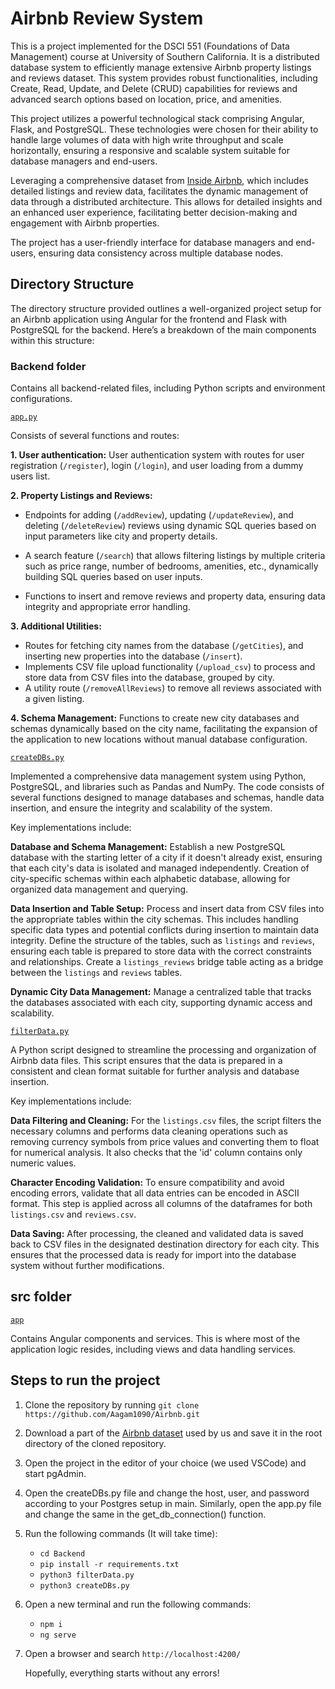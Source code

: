 # Airbnb Review System

This is a project implemented for the DSCI 551 (Foundations of Data Management) course at University of Southern California. It is a distributed database system to efficiently manage extensive Airbnb property listings and reviews dataset. This system provides robust functionalities, including Create, Read, Update, and Delete (CRUD) capabilities for reviews and advanced search options based on location, price, and amenities.

This project utilizes a powerful technological stack comprising Angular, Flask, and PostgreSQL. These technologies were chosen for their ability to handle large volumes of data with high write throughput and scale horizontally, ensuring a responsive and scalable system suitable for database managers and end-users.

Leveraging a comprehensive dataset from [Inside Airbnb](https://insideairbnb.com/get-the-data), which includes detailed listings and review data, facilitates the dynamic management of data through a distributed architecture. This allows for detailed insights and an enhanced user experience, facilitating better decision-making and engagement with Airbnb properties.

The project has a user-friendly interface for database managers and end-users, ensuring data consistency across multiple database nodes. 

## Directory Structure
The directory structure provided outlines a well-organized project setup for an Airbnb application using Angular for the frontend and Flask with PostgreSQL for the backend. Here’s a breakdown of the main components within this structure:

### Backend folder
Contains all backend-related files, including Python scripts and environment configurations.

[`app.py`](Backend/app.py)

Consists of several functions and routes:

**1. User authentication:**
User authentication system with routes for user registration (`/register`), login (`/login`), and user loading from a dummy users list.

**2. Property Listings and Reviews:**
- Endpoints for adding (`/addReview`), updating (`/updateReview`), and deleting (`/deleteReview`) reviews using dynamic SQL queries based on input parameters like city and property details.

- A search feature (`/search`) that allows filtering listings by multiple criteria such as price range, number of bedrooms, amenities, etc., dynamically building SQL queries based on user inputs.
- Functions to insert and remove reviews and property data, ensuring data integrity and appropriate error handling.

**3. Additional Utilities:**
- Routes for fetching city names from the database (`/getCities`), and inserting new properties into the database (`/insert`).
- Implements CSV file upload functionality (`/upload_csv`) to process and store data from CSV files into the database, grouped by city.
- A utility route (`/removeAllReviews`) to remove all reviews associated with a given listing.

**4. Schema Management:**
Functions to create new city databases and schemas dynamically based on the city name, facilitating the expansion of the application to new locations without manual database configuration.


[`createDBs.py`](Backend/createDBs.py)

Implemented a comprehensive data management system using Python, PostgreSQL, and libraries such as Pandas and NumPy. The code consists of several functions designed to manage databases and schemas, handle data insertion, and ensure the integrity and scalability of the system.

Key implementations include:

**Database and Schema Management:**
Establish a new PostgreSQL database with the starting letter of a city if it doesn't already exist, ensuring that each city's data is isolated and managed independently. Creation of city-specific schemas within each alphabetic database, allowing for organized data management and querying.

**Data Insertion and Table Setup:**
Process and insert data from CSV files into the appropriate tables within the city schemas. This includes handling specific data types and potential conflicts during insertion to maintain data integrity. Define the structure of the tables, such as `listings` and `reviews`, ensuring each table is prepared to store data with the correct constraints and relationships. Create a `listings_reviews` bridge table acting as a bridge between the `listings` and `reviews` tables.

**Dynamic City Data Management:**
Manage a centralized table that tracks the databases associated with each city, supporting dynamic access and scalability.

[`filterData.py`](Backend/filterData.py)

A Python script designed to streamline the processing and organization of Airbnb data files. This script ensures that the data is prepared in a consistent and clean format suitable for further analysis and database insertion. 

Key implementations include:

**Data Filtering and Cleaning:**
For the `listings.csv` files, the script filters the necessary columns and performs data cleaning operations such as removing currency symbols from price values and converting them to float for numerical analysis.  It also checks that the 'id' column contains only numeric values.

**Character Encoding Validation:**
To ensure compatibility and avoid encoding errors, validate that all data entries can be encoded in ASCII format. This step is applied across all columns of the dataframes for both `listings.csv` and `reviews.csv`.

**Data Saving:**
After processing, the cleaned and validated data is saved back to CSV files in the designated destination directory for each city. 
This ensures that the processed data is ready for import into the database system without further modifications.

## src folder
[`app`](src/app)

Contains Angular components and services. This is where most of the application logic resides, including views and data handling services.

## Steps to run the project
1. Clone the repository by running `git clone https://github.com/Aagam1090/Airbnb.git`
2. Download a part of the [Airbnb dataset](https://drive.google.com/drive/folders/1pPbjFzAveZtaRjReYcXDvaWSmxy2023r?usp=sharing) used by us and save it in the root directory of the cloned repository.
3. Open the project in the editor of your choice (we used VSCode) and start pgAdmin.
4. Open the createDBs.py file and change the host, user, and password according to your Postgres setup in main. Similarly, open the app.py file and change the same in the get_db_connection() function.
5. Run the following commands (It will take time):
   - `cd Backend`
   - `pip install -r requirements.txt`
   - `python3 filterData.py`
   - `python3 createDBs.py`
6. Open a new terminal and run the following commands:
   - `npm i`
   - `ng serve`
7. Open a browser and search `http://localhost:4200/`

   Hopefully, everything starts without any errors!



